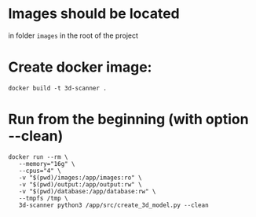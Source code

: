 # Images should be located 
in folder ```images``` in the root of the project

# Create docker image:
```
docker build -t 3d-scanner .
```

# Run from the beginning (with option --clean)
```
docker run --rm \
   --memory="16g" \
   --cpus="4" \
   -v "$(pwd)/images:/app/images:ro" \
   -v "$(pwd)/output:/app/output:rw" \
   -v "$(pwd)/database:/app/database:rw" \
   --tmpfs /tmp \
   3d-scanner python3 /app/src/create_3d_model.py --clean
```
